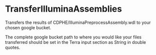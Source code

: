 # TransferIlluminaAssemblies

Transfers the results of CDPHE/IlluminaPreprocessAssembly.wdl to your chosen google bucket.

The complete google bucket path to where you would like your files transferred should be set in the Terra input section as String in double quotes.
